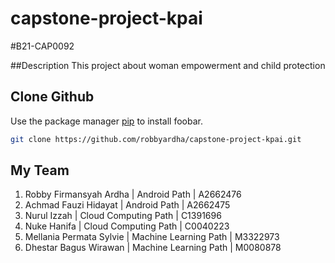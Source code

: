 # capstone-project-kpai
#B21-CAP0092

##Description
This project about woman empowerment and child protection

## Clone Github

Use the package manager [pip](https://pip.pypa.io/en/stable/) to install foobar.

```bash
git clone https://github.com/robbyardha/capstone-project-kpai.git
```

## My Team
1. Robby Firmansyah Ardha | Android Path | A2662476
2. Achmad Fauzi Hidayat | Android Path | A2662475
3. Nurul Izzah | Cloud Computing Path | C1391696
4. Nuke Hanifa | Cloud Computing Path | C0040223
5. Mellania Permata Sylvie | Machine Learning Path | M3322973
6. Dhestar Bagus Wirawan | Machine Learning Path | M0080878
